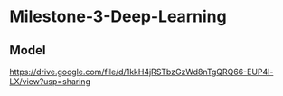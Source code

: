 # Milestone-3-Deep-Learning


## Model
https://drive.google.com/file/d/1kkH4jRSTbzGzWd8nTgQRQ66-EUP4l-LX/view?usp=sharing

